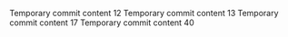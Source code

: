 Temporary commit content 12
Temporary commit content 13
Temporary commit content 17
Temporary commit content 40
